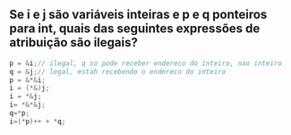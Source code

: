 ## Se i e j são variáveis inteiras e p e q ponteiros para int, quais das seguintes expressões de atribuição são ilegais?
```c
p = &i;// ilegal, q so pode receber endereco do inteiro, nao inteiro
q = &j;// legal, estah recebendo o endereco do inteiro
p = &*&i;
i = (*&)j;
i = *&j;
i= *&*&j;
q=*p;
i=(*p)++ + *q;
```